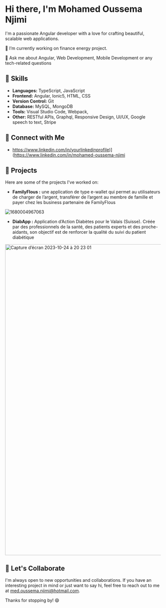 # Hi there, I'm Mohamed Oussema Njimi

I'm a passionate Angular developer with a love for crafting beautiful, scalable web applications.

🔭 I’m currently working on finance energy project.

💬 Ask me about Angular, Web Development, Mobile Development or any tech-related questions

## 🚀 Skills

- **Languages:** TypeScript, JavaScript
- **Frontend:** Angular, Ionic5, HTML, CSS
- **Version Control:** Git
- **Database:** MySQL, MongoDB
- **Tools:** Visual Studio Code, Webpack,
- **Other:** RESTful APIs, Graphql, Responsive Design, UI/UX, Google speech to text, Stripe

## 🔗 Connect with Me

- https://www.linkedin.com/in/yourlinkedinprofile)](https://www.linkedin.com/in/mohamed-oussema-njimi


## 📁 Projects

Here are some of the projects I've worked on:

- **FamilyFlous :** une application de type e-wallet qui permet au
  utilisateurs de charger de l’argent, transférer de l’argent au membre
  de famille et payer chez les business partenaire de FamilyFlous

![1680004967063](https://github.com/MedOussemaNjimi/MedOussemaNjimi/assets/148823802/c843b9c1-f253-4e15-b769-4f6602b4c04e)

- **DiabApp :** Application d’Action Diabètes pour le Valais (Suisse).
 Créée par des professionnels de la santé, des patients experts et des proche-aidants, son objectif est de renforcer la qualité du suivi du patient diabétique
<img width="1005" alt="Capture d’écran 2023-10-24 à 20 23 01" src="https://github.com/MedOussemaNjimi/MedOussemaNjimi/assets/148823802/66b0b48a-e9a2-4666-8b58-9a1107ccc65c">

## 🤝 Let's Collaborate

I'm always open to new opportunities and collaborations. If you have an interesting project in mind or just want to say hi, feel free to reach out to me at [med.oussema.njimi@hotmail.com](mailto:your.email@example.com).



Thanks for stopping by! 😄
